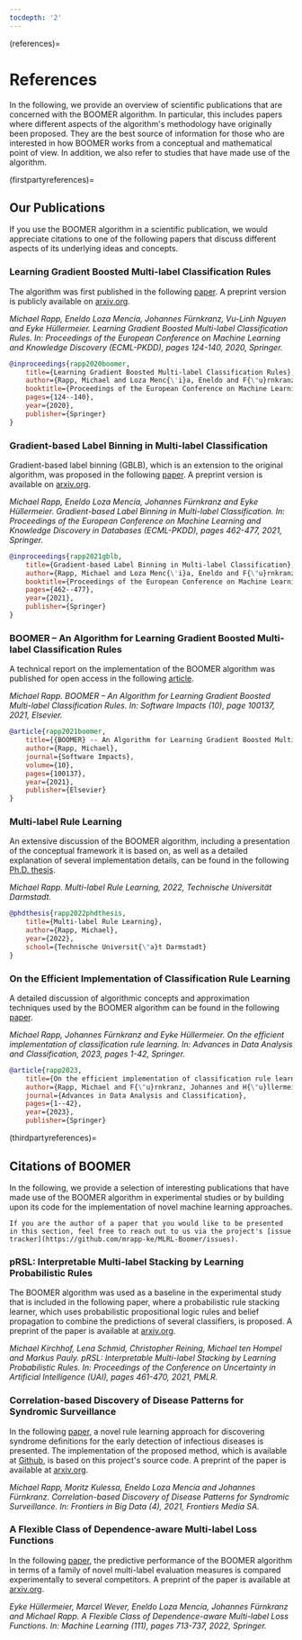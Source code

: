 ```yaml
---
tocdepth: '2'
---
```


(references)=

# References

In the following, we provide an overview of scientific publications that are concerned with the BOOMER algorithm. In particular, this includes papers where different aspects of the algorithm's methodology have originally been proposed. They are the best source of information for those who are interested in how BOOMER works from a conceptual and mathematical point of view. In addition, we also refer to studies that have made use of the algorithm.

(firstpartyreferences)=

## Our Publications

If you use the BOOMER algorithm in a scientific publication, we would appreciate citations to one of the following papers that discuss different aspects of its underlying ideas and concepts.

### Learning Gradient Boosted Multi-label Classification Rules

The algorithm was first published in the following [paper](https://doi.org/10.1007/978-3-030-67664-3_8). A preprint version is publicly available on [arxiv.org](https://arxiv.org/pdf/2006.13346.pdf).

*Michael Rapp, Eneldo Loza Mencía, Johannes Fürnkranz, Vu-Linh Nguyen and Eyke Hüllermeier. Learning Gradient Boosted Multi-label Classification Rules. In: Proceedings of the European Conference on Machine Learning and Knowledge Discovery (ECML-PKDD), pages 124-140, 2020, Springer.*

```bibtex
@inproceedings{rapp2020boomer,
    title={Learning Gradient Boosted Multi-label Classification Rules},
    author={Rapp, Michael and Loza Menc{\'i}a, Eneldo and F{\"u}rnkranz, Johannes and Nguyen, Vu-Linh and H{\"u}llermeier, Eyke},
    booktitle={Proceedings of the European Conference on Machine Learning and Knowledge Discovery in Databases (ECML PKDD)},
    pages={124--140},
    year={2020},
    publisher={Springer}
}
```

### Gradient-based Label Binning in Multi-label Classification

Gradient-based label binning (GBLB), which is an extension to the original algorithm, was proposed in the following [paper](https://doi.org/10.1007/978-3-030-86523-8_28). A preprint version is available on [arxiv.org](https://arxiv.org/pdf/2106.11690.pdf).

*Michael Rapp, Eneldo Loza Mencía, Johannes Fürnkranz and Eyke Hüllermeier. Gradient-based Label Binning in Multi-label Classification. In: Proceedings of the European Conference on Machine Learning and Knowledge Discovery in Databases (ECML-PKDD), pages 462-477, 2021, Springer.*

```bibtex
@inproceedings{rapp2021gblb,
    title={Gradient-based Label Binning in Multi-label Classification},
    author={Rapp, Michael and Loza Menc{\'i}a, Eneldo and F{\"u}rnkranz, Johannes and H{\"u}llermeier, Eyke},
    booktitle={Proceedings of the European Conference on Machine Learning and Knowledge Discovery in Databases (ECML PKDD)},
    pages={462--477},
    year={2021},
    publisher={Springer}
}
```

### BOOMER – An Algorithm for Learning Gradient Boosted Multi-label Classification Rules

A technical report on the implementation of the BOOMER algorithm was published for open access in the following [article](https://doi.org/10.1016/j.simpa.2021.100137).

*Michael Rapp. BOOMER – An Algorithm for Learning Gradient Boosted Multi-label Classification Rules. In: Software Impacts (10), page 100137, 2021, Elsevier.*

```bibtex
@article{rapp2021boomer,
    title={{BOOMER} -- An Algorithm for Learning Gradient Boosted Multi-label Classification Rules},
    author={Rapp, Michael},
    journal={Software Impacts},
    volume={10},
    pages={100137},
    year={2021},
    publisher={Elsevier}
}
```

### Multi-label Rule Learning

An extensive discussion of the BOOMER algorithm, including a presentation of the conceptual framework it is based on, as well as a detailed explanation of several implementation details, can be found in the following [Ph.D. thesis](https://tuprints.ulb.tu-darmstadt.de/id/eprint/22099).

*Michael Rapp. Multi-label Rule Learning, 2022, Technische Universität Darmstadt.*

```bibtex
@phdthesis{rapp2022phdthesis,
    title={Multi-label Rule Learning},
    author={Rapp, Michael},
    year={2022},
    school={Technische Universit{\"a}t Darmstadt}
}
```

### On the Efficient Implementation of Classification Rule Learning

A detailed discussion of algorithmic concepts and approximation techniques used by the BOOMER algorithm can be found in the following [paper](https://doi.org/10.1007/s11634-023-00553-7).

*Michael Rapp, Johannes Fürnkranz and Eyke Hüllermeier. On the efficient implementation of classification rule learning. In: Advances in Data Analysis and Classification, 2023, pages 1-42, Springer.*

```bibtex
@article{rapp2023,
    title={On the efficient implementation of classification rule learning},
    author={Rapp, Michael and F{\"u}rnkranz, Johannes and H{\"u}llermeier, Eyke},
    journal={Advances in Data Analysis and Classification},
    pages={1--42},
    year={2023},
    publisher={Springer}
```

(thirdpartyreferences)=

## Citations of BOOMER

In the following, we provide a selection of interesting publications that have made use of the BOOMER algorithm in experimental studies or by building upon its code for the implementation of novel machine learning approaches.

```{note}
If you are the author of a paper that you would like to be presented in this section, feel free to reach out to us via the project's [issue tracker](https://github.com/mrapp-ke/MLRL-Boomer/issues).
```

### pRSL: Interpretable Multi-label Stacking by Learning Probabilistic Rules

The BOOMER algorithm was used as a baseline in the experimental study that is included in the following paper, where a probabilistic rule stacking learner, which uses probabilistic propositional logic rules and belief propagation to combine the predictions of several classifiers, is proposed. A preprint of the paper is available at [arxiv.org](https://arxiv.org/pdf/2105.13850.pdf).

*Michael Kirchhof, Lena Schmid, Christopher Reining, Michael ten Hompel and Markus Pauly. pRSL: Interpretable Multi-label Stacking by Learning Probabilistic Rules. In: Proceedings of the Conference on Uncertainty in Artificial Intelligence (UAI), pages 461-470, 2021, PMLR.*

### Correlation-based Discovery of Disease Patterns for Syndromic Surveillance

In the following [paper](https://www.frontiersin.org/article/10.3389/fdata.2021.784159), a novel rule learning approach for discovering syndrome definitions for the early detection of infectious diseases is presented. The implementation of the proposed method, which is available at [Github](https://github.com/mrapp-ke/SyndromeLearner), is based on this project's source code. A preprint of the paper is available at [arxiv.org](https://arxiv.org/pdf/2110.09208.pdf).

*Michael Rapp, Moritz Kulessa, Eneldo Loza Mencía and Johannes Fürnkranz. Correlation-based Discovery of Disease Patterns for Syndromic Surveillance. In: Frontiers in Big Data (4), 2021, Frontiers Media SA.*

### A Flexible Class of Dependence-aware Multi-label Loss Functions

In the following [paper](https://link.springer.com/article/10.1007/s10994-021-06107-2), the predictive performance of the BOOMER algorithm in terms of a family of novel multi-label evaluation measures is compared experimentally to several competitors. A preprint of the paper is available at [arxiv.org](https://arxiv.org/pdf/2011.00792.pdf).

*Eyke Hüllermeier, Marcel Wever, Eneldo Loza Mencía, Johannes Fürnkranz and Michael Rapp. A Flexible Class of Dependence-aware Multi-label Loss Functions. In: Machine Learning (111), pages 713-737, 2022, Springer.*
